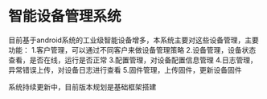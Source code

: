 智能设备管理系统
===================================
目前基于android系统的工业级智能设备增多，本系统主要对这些设备管理，主要功能：
1.客户管理，可以通过不同客户来做设备管理策略
2.设备管理，设备状态查看，是否在线，运行是否正常
3.配置管理，对设备配置信息管理
4.日志管理，异常错误上传，对设备日志进行查看
5.固件管理，上传固件，更新设备固件

系统持续更新中，目前版本规划是基础框架搭建
